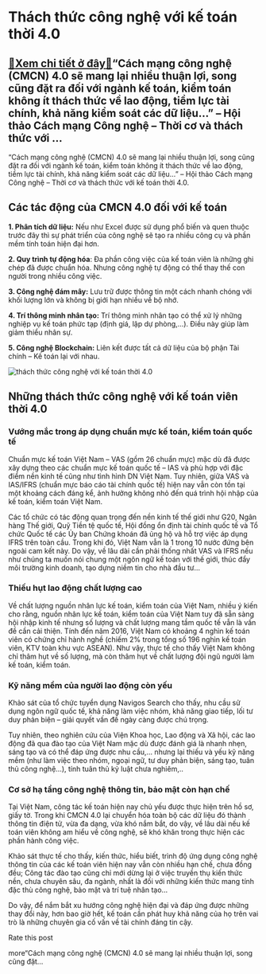 Thách thức công nghệ với kế toán thời 4.0
=========================================

[:gift:Xem chi tiết ở đây:gift:](https://hddtvn.com/thach-thuc-cong-nghe-voi-ke-toan-thoi-4-0/)“Cách mạng công nghệ (CMCN) 4.0 sẽ mang lại nhiều thuận lợi, song cũng đặt ra đối với ngành kế toán, kiểm toán không ít thách thức về lao động, tiềm lực tài chính, khả năng kiểm soát các dữ liệu…” – Hội thảo Cách mạng Công nghệ – Thời cơ và thách thức với …
-----------------------------------------------------------------------------------------------------------------------------------------------------------------------------------------------------------------------------------------------------------------

“Cách mạng công nghệ (CMCN) 4.0 sẽ mang lại nhiều thuận lợi, song cũng đặt ra đối với ngành kế toán, kiểm toán không ít thách thức về lao động, tiềm lực tài chính, khả năng kiểm soát các dữ liệu…” – Hội thảo Cách mạng Công nghệ – Thời cơ và thách thức với kế toán thời 4.0.


**Các tác động của CMCN 4.0 đối với kế toán**
---------------------------------------------


**1. Phân tích dữ liệu:** Nếu như Excel được sử dụng phổ biến và quen thuộc trước đây thì sự phát triển của công nghệ sẽ tạo ra nhiều công cụ và phần mềm tính toán hiện đại hơn.


**2. Quy trình tự động hóa**: Đa phần công việc của kế toán viên là những ghi chép đã được chuẩn hóa. Nhưng công nghệ tự động có thể thay thế con người trong nhiều công việc.


**3. Công nghệ đám mây:** Lưu trữ được thông tin một cách nhanh chóng với khối lượng lớn và không bị giới hạn nhiều về bộ nhớ.


**4. Trí thông minh nhân tạo:** Trí thông minh nhân tạo có thể xử lý những nghiệp vụ kế toán phức tạp (định giá, lập dự phòng,…). Điều này giúp làm giảm thiểu nhân sự.


**5. Công nghệ Blockchain:** Liên kết được tất cả dữ liệu của bộ phận Tài chính – Kế toán lại với nhau.


![thách thức công nghệ với kế toán thời 4.0](https://hddtvn.com/wp-content/uploads/2021/01/8-1.jpg)


**Những thách thức công nghệ với kế toán viên thời 4.0**
--------------------------------------------------------


### **Vướng mắc trong áp dụng chuẩn mực kế toán, kiểm toán quốc tế**


Chuẩn mực kế toán Việt Nam – VAS (gồm 26 chuẩn mực) mặc dù đã được xây dựng theo các chuẩn mực kế toán quốc tế – IAS và phù hợp với đặc điểm nền kinh tế cũng như tình hình DN Việt Nam. Tuy nhiên, giữa VAS và IAS/IFRS (chuẩn mực báo cáo tài chính quốc tế) hiện nay vẫn còn tồn tại một khoảng cách đáng kể, ảnh hưởng không nhỏ đến quá trình hội nhập của kế toán, kiểm toán Việt Nam.


Các tổ chức có tác động quan trọng đến nền kinh tế thế giới như G20, Ngân hàng Thế giới, Quỹ Tiền tệ quốc tế, Hội đồng ổn định tài chính quốc tế và Tổ chức Quốc tế các Ủy ban Chứng khoán đã ủng hộ và hỗ trợ việc áp dụng IFRS trên toàn cầu. Trong khi đó, Việt Nam vẫn là 1 trong 10 nước đứng bên ngoài cam kết này. Do vậy, về lâu dài cần phải thống nhất VAS và IFRS nếu như chúng ta muốn nói chung một ngôn ngữ kế toán với thế giới, thúc đẩy môi trường kinh doanh, tạo dựng niềm tin cho nhà đầu tư…


### **Thiếu hụt lao động chất lượng cao**


Về chất lượng nguồn nhân lực kế toán, kiểm toán của Việt Nam, nhiều ý kiến cho rằng, nguồn nhân lực kế toán, kiểm toán của Việt Nam tuy đã sẵn sàng hội nhập kinh tế nhưng số lượng và chất lượng mang tầm quốc tế vẫn là vấn đề cần cải thiện. Tính đến năm 2016, Việt Nam có khoảng 4 nghìn kế toán viên có chứng chỉ hành nghề (chiếm 2% trong tổng số 196 nghìn kế toán viên, KTV toàn khu vực ASEAN). Như vậy, thực tế cho thấy Việt Nam không chỉ thâm hụt về số lượng, mà còn thâm hụt về chất lượng đội ngũ người làm kế toán, kiểm toán.


### **Kỹ năng mềm của người lao động còn yếu**


Khảo sát của tổ chức tuyển dụng Navigos Search cho thấy, nhu cầu sử dụng ngôn ngữ quốc tế, khả năng làm việc nhóm, khả năng giao tiếp, lối tư duy phản biện – giải quyết vấn đề ngày càng được chú trọng.


Tuy nhiên, theo nghiên cứu của Viện Khoa học, Lao động và Xã hội, các lao động đã qua đào tạo của Việt Nam mặc dù được đánh giá là nhanh nhẹn, sáng tạo và có thể đáp ứng được nhu cầu,… nhưng lại thiếu và yếu kỹ năng mềm (như làm việc theo nhóm, ngoại ngữ, tư duy phản biện, sáng tạo, tuân thủ công nghệ…), tính tuân thủ kỷ luật chưa nghiêm,..


### **Cơ sở hạ tầng công nghệ thông tin, bảo mật còn hạn chế**


Tại Việt Nam, công tác kế toán hiện nay chủ yếu được thực hiện trên hồ sơ, giấy tờ. Trong khi CMCN 4.0 lại chuyển hóa toàn bộ các dữ liệu đó thành thông tin điện tử, vừa đa dạng, vừa khó nắm bắt, do vậy, về lâu dài nếu kế toán viên không am hiểu về công nghệ, sẽ khó khăn trong thực hiện các phần hành công việc.


Khảo sát thực tế cho thấy, kiến thức, hiểu biết, trình độ ứng dụng công nghệ thông tin của các kế toán viên hiện nay vẫn còn nhiều hạn chế, chưa đồng đều; Công tác đào tạo cũng chỉ mới dừng lại ở việc truyền thụ kiến thức nền, chưa chuyên sâu, đa ngành, nhất là đối với những kiến thức mang tính đặc thù công nghệ, bảo mật và trí tuệ nhân tạo…


Do vậy, để nắm bắt xu hướng công nghệ hiện đại và đáp ứng được những thay đổi này, hơn bao giờ hết, kế toán cần phát huy khả năng của họ trên vai trò là những chuyên gia cố vấn về tài chính đáng tin cậy.








































Rate this post


more“Cách mạng công nghệ (CMCN) 4.0 sẽ mang lại nhiều thuận lợi, song cũng đặt…

